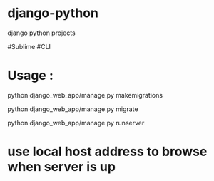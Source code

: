 <h1> django-python </h1>
django python projects


#Sublime #CLI

<h1> Usage :</h1>

python django_web_app/manage.py makemigrations

python django_web_app/manage.py migrate

python django_web_app/manage.py runserver


# use local host address to browse when server is up


